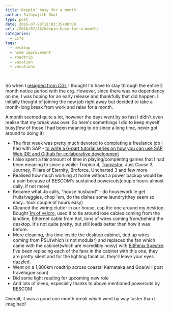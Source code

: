 ```yaml
---
title: Keepin’ busy for a month
author: Sathyajith Bhat
type: post
date: 2016-07-28T11:03:35+00:00
url: /2016/07/28/keepin-busy-for-a-month/
categories:
  - Life
tags:
  - desktop
  - home improvement
  - roadtrip
  - vacation
  - vacations

---
```

So when I <a href="https://sathyabh.at/2016/07/12/in-with-the-new-job/" target="_blank">resigned from CGI</a>, I thought I'd have to stay through the entire 2 month notice period with the org. However, since there was no dependency on me, I was hoping for an early release and thankfully that did happen. I initially thought of joining the new job right away but decided to take a month-long break from work and relax for a month.

A month seemed quite a lot, however the days went by so fast I didn't even realise that my break was over. So here's somethings I did to keep myself busy(few of those I had been meaning to do since a long time, never got around to doing it)

  * The first week was pretty much devoted to completing a freelance job I had with SAP - <a href="https://go.sap.com/developer/tutorials/webide-github-creating-org.html" target="_blank">to write a 6-part tutorial series on how you can use SAP Web IDE and Github for collaborative development</a>
  * I also spent a fair amount of time in playing/completing games that I had been meaning to since a while: Tropico 4, <a href="https://sathyasays.com/2016/07/12/review-of-supergiant-games-transistor/" target="_blank">Transistor</a>, Just Cause 3, Journey, Pillars of Eternity, Broforce, Uncharted 3 and few more
  * Realised how much working at home without a power backup would be a pain because of BESCOM's sustained powercuts(couple hours almost daily, if not more)
  * Became what Jo calls, "house husband" - do housework ie get fruits/veggies, chop 'em, do the dishes some laundry(they seem so easy.. took couple of hours easy)
  * Cleaned the wiring clutter in our house, esp the one around my desktop. Bought <a href="https://www.amazon.in/Inventis-Fastener-Computer-Management-Organizer/dp/B011BQNJ18?ie=UTF8&tag=mewoof-21&psc=1&redirect=true&ref_=oh_aui_detailpage_o06_s01" target="_blank">1m of velcro</a>, used it to tie around lose cables coming from the landline, Ethernet cable from Act, tons of wires coming from/behind the desktop. It's not quite pretty, but still loads better than how it was before.
  * More cleaning, this time inside the desktop cabinet, tied up wires coming from PSU(which is not modular) and replaced the fan which came with the cabinet(which are incredibly noisy) with <a href="https://www.amazon.in/BitFenix-Spectre-Blue-120mm-Computer/dp/B005ZQRDVI?ie=UTF8&keywords=bitfenix%20spectre&tag=mewoof-21&qid=1469703629&ref_=sr_1_1&sr=8-1" target="_blank">BitFenix Spectre</a>. I've been replacing each of the fans in the cabinet with this one, they are pretty silent and for the lighting fanatics, they'll leave your eyes dazzled.
  * Went on a 1,800km roadtrip across coastal Karnataka and Goa(will post travelogue soon)
  * Did some light reading for upcoming new role
  * And lots of sleep, especially thanks to above mentioned powercuts by BESCOM

Overall, it was a good one month break which went by way faster than I imagined!

&nbsp;